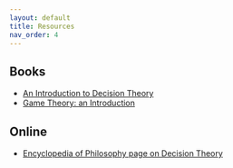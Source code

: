 ```yaml
---
layout: default
title: Resources
nav_order: 4
---
```


## Books

* [An Introduction to Decision Theory](https://www.cambridge.org/highereducation/books/an-introduction-to-decision-theory/93E043CC210347D7F3FE39665FD26C9F#overview)
* [Game Theory: an Introduction](https://press.princeton.edu/books/hardcover/9780691129082/game-theory)

## Online

* [Encyclopedia of Philosophy page on Decision Theory](https://plato.stanford.edu/entries/decision-theory/)
